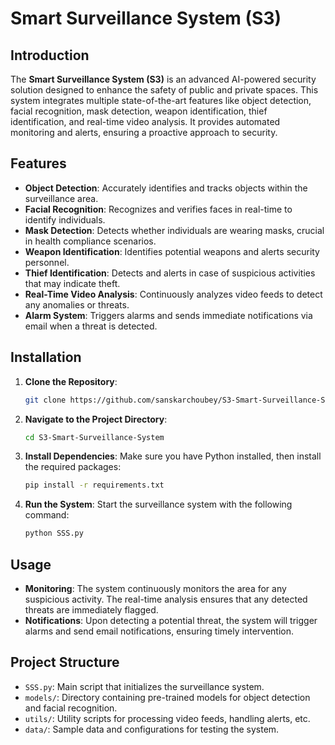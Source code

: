 
# Smart Surveillance System (S3)


## Introduction

The **Smart Surveillance System (S3)** is an advanced AI-powered security solution designed to enhance the safety of public and private spaces. This system integrates multiple state-of-the-art features like object detection, facial recognition, mask detection, weapon identification, thief identification, and real-time video analysis. It provides automated monitoring and alerts, ensuring a proactive approach to security.

## Features

- **Object Detection**: Accurately identifies and tracks objects within the surveillance area.
- **Facial Recognition**: Recognizes and verifies faces in real-time to identify individuals.
- **Mask Detection**: Detects whether individuals are wearing masks, crucial in health compliance scenarios.
- **Weapon Identification**: Identifies potential weapons and alerts security personnel.
- **Thief Identification**: Detects and alerts in case of suspicious activities that may indicate theft.
- **Real-Time Video Analysis**: Continuously analyzes video feeds to detect any anomalies or threats.
- **Alarm System**: Triggers alarms and sends immediate notifications via email when a threat is detected.

## Installation

1. **Clone the Repository**:
   ```bash
   git clone https://github.com/sanskarchoubey/S3-Smart-Surveillance-System.git
   ```
2. **Navigate to the Project Directory**:
   ```bash
   cd S3-Smart-Surveillance-System
   ```
3. **Install Dependencies**:
   Make sure you have Python installed, then install the required packages:
   ```bash
   pip install -r requirements.txt
   ```
4. **Run the System**:
   Start the surveillance system with the following command:
   ```bash
   python SSS.py
   ```

## Usage

- **Monitoring**: The system continuously monitors the area for any suspicious activity. The real-time analysis ensures that any detected threats are immediately flagged.
- **Notifications**: Upon detecting a potential threat, the system will trigger alarms and send email notifications, ensuring timely intervention.

## Project Structure

- `SSS.py`: Main script that initializes the surveillance system.
- `models/`: Directory containing pre-trained models for object detection and facial recognition.
- `utils/`: Utility scripts for processing video feeds, handling alerts, etc.
- `data/`: Sample data and configurations for testing the system.



